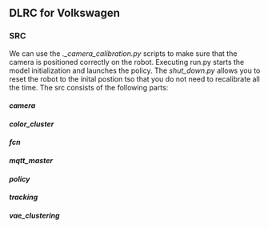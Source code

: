 ## DLRC for Volkswagen
### SRC
We can use the *._camera_calibration.py* scripts to make sure that the camera is positioned correctly on the robot. Executing run.py starts the model initialization and launches the policy. The *shut_down.py* allows you to reset the robot to the inital postion tso that you do not need to recalibrate all the time. The src consists of the following parts:

#### *camera*
#### *color_cluster*
#### *fcn*
#### *mqtt_master*
#### *policy*
#### *tracking*
#### *vae_clustering*
